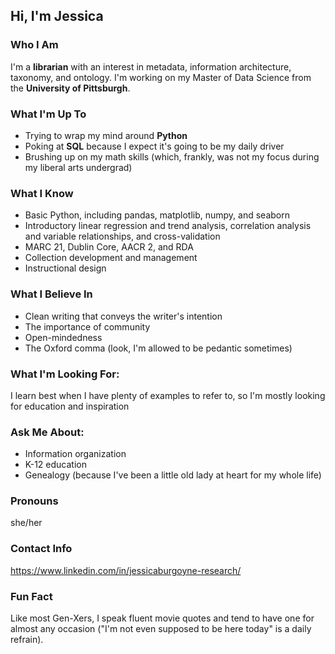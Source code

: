 ## Hi, I'm Jessica
### Who I Am
I'm a **librarian** with an interest in metadata, information architecture, taxonomy, and ontology. I'm working on my Master of Data Science from the **University of Pittsburgh**. 
### What I'm Up To
- Trying to wrap my mind around **Python**
- Poking at **SQL** because I expect it's going to be my daily driver
- Brushing up on my math skills (which, frankly, was not my focus during my liberal arts undergrad)
### What I Know
- Basic Python, including pandas, matplotlib, numpy, and seaborn
- Introductory linear regression and trend analysis, correlation analysis and variable relationships, and cross-validation
- MARC 21, Dublin Core, AACR 2, and RDA
- Collection development and management
- Instructional design
### What I Believe In
- Clean writing that conveys the writer's intention
- The importance of community
- Open-mindedness
- The Oxford comma (look, I'm allowed to be pedantic sometimes)
### What I'm Looking For:
I learn best when I have plenty of examples to refer to, so I'm mostly looking for education and inspiration
### Ask Me About:
- Information organization
- K-12 education
- Genealogy (because I've been a little old lady at heart for my whole life)
### Pronouns
she/her
### Contact Info
https://www.linkedin.com/in/jessicaburgoyne-research/
### Fun Fact
Like most Gen-Xers, I speak fluent movie quotes and tend to have one for almost any occasion ("I'm not even supposed to be here today" is a daily refrain).


<!--
**jlburgoyne/jlburgoyne** is a ✨ _special_ ✨ repository because its `README.md` (this file) appears on your GitHub profile.

Here are some ideas to get you started:

- 🔭 I’m currently working on ...
- 🌱 I’m currently learning ...
- 👯 I’m looking to collaborate on ...
- 🤔 I’m looking for help with ...
- 💬 Ask me about ...
- 📫 How to reach me: ...
- 😄 Pronouns: ...
- ⚡ Fun fact: ...
-->
